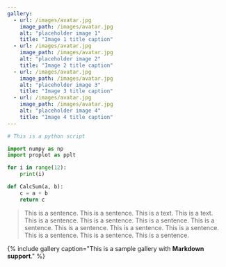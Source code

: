 ```yaml
---
gallery:
  - url: /images/avatar.jpg
    image_path: /images/avatar.jpg
    alt: "placeholder image 1"
    title: "Image 1 title caption"
  - url: /images/avatar.jpg
    image_path: /images/avatar.jpg
    alt: "placeholder image 2"
    title: "Image 2 title caption"
  - url: /images/avatar.jpg
    image_path: /images/avatar.jpg
    alt: "placeholder image 3"
    title: "Image 3 title caption"
  - url: /images/avatar.jpg
    image_path: /images/avatar.jpg
    alt: "placeholder image 4"
    title: "Image 4 title caption"
---
```



```python
# This is a python script

import numpy as np
import proplot as pplt

for i in range(12):
    print(i)

def CalcSum(a, b):
    c = a + b
    return c
```

> This is a sentence.
> This is a sentence.
> This is a text. This is a text. This is a sentence. This is a sentence. This is a sentence. This is a sentence. This is a sentence. This is a sentence. This is a sentence. This is a sentence. This is a sentence. This is a sentence.


{% include gallery caption="This is a sample gallery with **Markdown support**." %}
